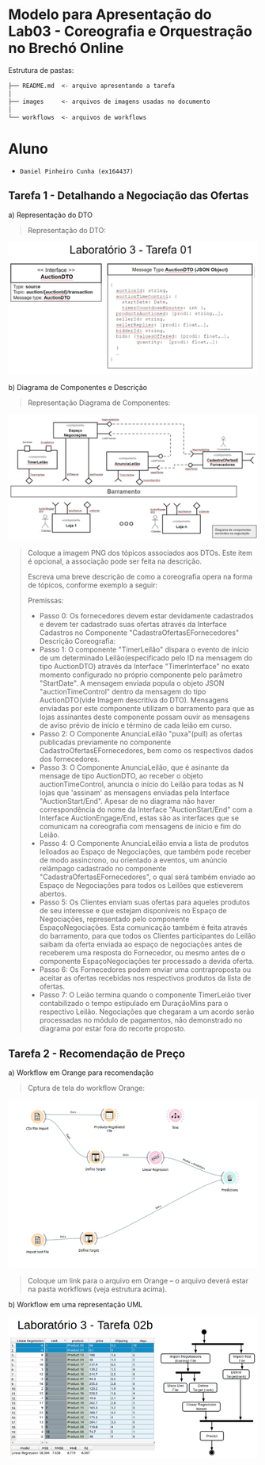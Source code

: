 # Modelo para Apresentação do Lab03 - Coreografia e Orquestração no Brechó Online

Estrutura de pastas:

~~~
├── README.md  <- arquivo apresentando a tarefa
│
├── images     <- arquivos de imagens usadas no documento
│
└── workflows  <- arquivos de workflows
~~~

# Aluno
* `Daniel Pinheiro Cunha (ex164437)`

## Tarefa 1 - Detalhando a Negociação das Ofertas

a) Representação do DTO

> Representação do DTO:
>
![DTO](images/DTO-Diagram-Lab03-T1-v2.png)

b) Diagrama de Componentes e Descrição

> Representação Diagrama de Componentes:
>
![Coreografia](images/Componentes-negociacao.png)
>
> Coloque a imagem PNG dos tópicos associados aos DTOs. Este item é opcional, a associação pode ser feita na descrição.
>
> Escreva uma breve descrição de como a coreografia opera na forma de tópicos, conforme exemplo a seguir:
>
> Premissas: 
> * Passo 0: Os fornecedores devem estar devidamente cadastrados e devem ter cadastrado suas ofertas através da Interface Cadastros no Componente "CadastraOfertasEFornecedores"
> Descrição Coreografia:
> * Passo 1: O componente "TimerLeilão" dispara o evento de início de um determinado Leilão(especificado pelo ID na mensagem do tipo AuctionDTO) através da Interface "TimerInterface" no exato momento configurado no próprio componente pelo parâmetro "StartDate". A mensagem enviada popula o objeto JSON "auctionTimeControl" dentro da mensagem do tipo AuctionDTO(vide Imagem descritiva do DTO). Mensagens enviadas por este componente utilizam o barramento para que as lojas assinantes deste componente possam ouvir as mensagens de aviso prévio de início e término de cada leião em curso.
> * Passo 2: O Componente AnunciaLeilão "puxa"(pull) as ofertas publicadas previamente no componente CadastroOfertasEFornecedores, bem como os respectivos dados dos fornecedores. 
> * Passo 3: O Componente AnunciaLeilão, que é asinante da mensage de tipo AuctionDTO, ao receber o objeto auctionTimeControl, anuncia o início do Leilão para todas as N lojas que 'assinam' as mensagens enviadas pela Interface "AuctionStart/End". Apesar de no diagrama não haver correspondência do nome da Interface "AuctionStart/End" com a Interface AuctionEngage/End, estas são as interfaces que se comunicam na coreografia com mensagens de inicio e fim do Leião.
> * Passo 4: O Componente AnunciaLeilão envia a lista de produtos leiloados ao Espaço de Negociações, que também pode receber de modo assincrono, ou orientado a eventos, um anúncio relâmpago cadastrado no componente "CadastraOfertasEFornecedores", o qual será também enviado ao Espaço de Negociações para todos os Leilões que estieverem abertos.
> * Passo 5: Os Clientes enviam suas ofertas para aqueles produtos de seu interesse e que estejam disponíveis no Espaço de Negociações, representado pelo componente EspaçoNegociações. Esta comunicação também é feita através do barramento, para que todos os Clientes participantes do Leilão saibam da oferta enviada ao espaço de negociações antes de receberem uma resposta do Fornecedor, ou mesmo antes de o componente EspaçoNegociações ter processado a devida oferta.
> * Passo 6: Os Fornecedores podem enviar uma contraproposta ou aceitar as ofertas recebidas nos respectivos produtos da lista de ofertas.
> * Passo 7: O Leião termina quando o componente TimerLeião tiver contabilizado o tempo estipulado em DuraçãoMins para o respectivo Leilão. Negociações que chegaram a um acordo  serão processadas no módulo de pagamentos, não demonstrado no diagrama por estar fora do recorte proposto. 

## Tarefa 2 - Recomendação de Preço

a) Workflow em Orange para recomendação

> Cptura de tela do workflow Orange:
>
![Workflow Orange](images/Workflow-orange.png)
>
> Coloque um link para o arquivo em Orange – o arquivo deverá estar na pasta workflows (veja estrutura acima).

b) Workflow em uma representação UML

>
![Workflow UML](images/orange-workflow-uml.png)
